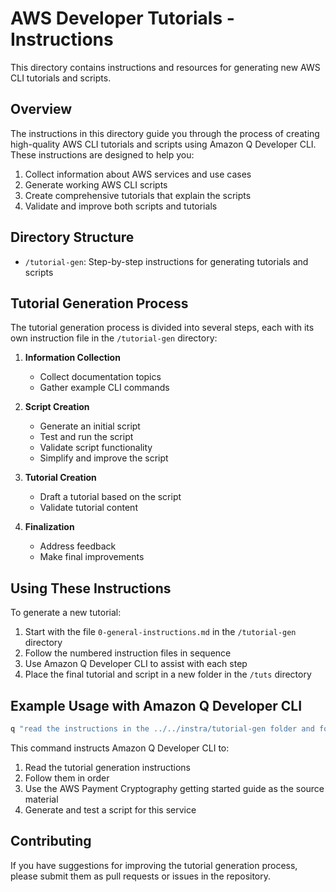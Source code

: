 # AWS Developer Tutorials - Instructions

This directory contains instructions and resources for generating new AWS CLI tutorials and scripts.

## Overview

The instructions in this directory guide you through the process of creating high-quality AWS CLI tutorials and scripts using Amazon Q Developer CLI. These instructions are designed to help you:

1. Collect information about AWS services and use cases
2. Generate working AWS CLI scripts
3. Create comprehensive tutorials that explain the scripts
4. Validate and improve both scripts and tutorials

## Directory Structure

- `/tutorial-gen`: Step-by-step instructions for generating tutorials and scripts

## Tutorial Generation Process

The tutorial generation process is divided into several steps, each with its own instruction file in the `/tutorial-gen` directory:

1. **Information Collection**
   - Collect documentation topics
   - Gather example CLI commands

2. **Script Creation**
   - Generate an initial script
   - Test and run the script
   - Validate script functionality
   - Simplify and improve the script

3. **Tutorial Creation**
   - Draft a tutorial based on the script
   - Validate tutorial content

4. **Finalization**
   - Address feedback
   - Make final improvements

## Using These Instructions

To generate a new tutorial:

1. Start with the file `0-general-instructions.md` in the `/tutorial-gen` directory
2. Follow the numbered instruction files in sequence
3. Use Amazon Q Developer CLI to assist with each step
4. Place the final tutorial and script in a new folder in the `/tuts` directory

## Example Usage with Amazon Q Developer CLI

```bash
q "read the instructions in the ../../instra/tutorial-gen folder and follow them in order, using this topic: https://docs.aws.amazon.com/payment-cryptography/latest/userguide/getting-started.html when instructed to run the script in step 2b, it's ok to actually run the script and create resources. this is part of the process. when you generate the script, be careful to check required options and option names for each command."
```

This command instructs Amazon Q Developer CLI to:
1. Read the tutorial generation instructions
2. Follow them in order
3. Use the AWS Payment Cryptography getting started guide as the source material
4. Generate and test a script for this service

## Contributing

If you have suggestions for improving the tutorial generation process, please submit them as pull requests or issues in the repository.
